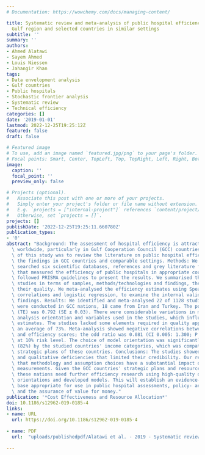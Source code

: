 ```yaml
---
# Documentation: https://wowchemy.com/docs/managing-content/

title: Systematic review and meta-analysis of public hospital efficiency studies in
  Gulf region and selected countries in similar settings
subtitle: ''
summary: ''
authors:
- Ahmed Alatawi
- Sayem Ahmed
- Louis Niessen
- Jahangir Khan
tags:
- Data envelopment analysis
- Gulf countries
- Public hospitals
- Stochastic frontier analysis
- Systematic review
- Technical efficiency
categories: []
date: '2019-01-01'
lastmod: 2022-12-25T19:25:12Z
featured: false
draft: false

# Featured image
# To use, add an image named `featured.jpg/png` to your page's folder.
# Focal points: Smart, Center, TopLeft, Top, TopRight, Left, Right, BottomLeft, Bottom, BottomRight.
image:
  caption: ''
  focal_point: ''
  preview_only: false

# Projects (optional).
#   Associate this post with one or more of your projects.
#   Simply enter your project's folder or file name without extension.
#   E.g. `projects = ["internal-project"]` references `content/project/deep-learning/index.md`.
#   Otherwise, set `projects = []`.
projects: []
publishDate: '2022-12-25T19:25:11.660780Z'
publication_types:
- '0'
abstract: "Background: The assessment of hospital efficiency is attracting interest\
  \ worldwide, particularly in Gulf Cooperation Council (GCC) countries. The objective\
  \ of this study was to review the literature on public hospital efficiency and synthesise\
  \ the findings in GCC countries and comparable settings. Methods: We systematically\
  \ searched six scientific databases, references and grey literature for studies\
  \ that measured the efficiency of public hospitals in appropriate countries, and\
  \ followed PRISMA guidelines to present the results. We summarised the included\
  \ studies in terms of samples, methods/technologies and findings, then assessed\
  \ their quality. We meta-analysed the efficiency estimates using Spearman's rank\
  \ correlations and logistic regression, to examine the internal validity of the\
  \ findings. Results: We identified and meta-analysed 22 of 1128 studies. Four studies\
  \ were conducted in GCC nations, 18 came from Iran and Turkey. The pooled technical-efficiency\
  \ (TE) was 0.792 (SE ± 0.03). There were considerable variations in model specification,\
  \ analysis orientation and variables used in the studies, which influenced efficiency\
  \ estimates. The studies lacked some elements required in quality appraisal, achieving\
  \ an average of 73%. Meta-analysis showed negative correlations between sample size\
  \ and efficiency scores; the odd ratio was 0.081 (CI 0.005: 1.300; P value = 0.07)\
  \ at 10% risk level. The choice of model orientation was significantly influenced\
  \ (82%) by the studied countries' income categories, which was compatible with the\
  \ strategic plans of these countries. Conclusions: The studies showed methodological\
  \ and qualitative deficiencies that limited their credibility. Our review suggested\
  \ that methodology and assumption choices have a substantial impact on efficiency\
  \ measurements. Given the GCC countries' strategic plans and resource allocations,\
  \ these nations need further efficiency research using high-quality data, different\
  \ orientations and developed models. This will establish an evidence-based knowledge\
  \ base appropriate for use in public hospital assessments, policy- and decision-making\
  \ and the assurance of value for money."
publication: '*Cost Effectiveness and Resource Allocation*'
doi: 10.1186/s12962-019-0185-4
links:
- name: URL
  url: https://doi.org/10.1186/s12962-019-0185-4
    
- name: PDF
  url:  "uploads/publishedpdf/Alatawi et al. - 2019 - Systematic review and meta-analysis of public hospital efficiency studies in Gulf region and selected countries-annotated.pdf"
  
---
```

